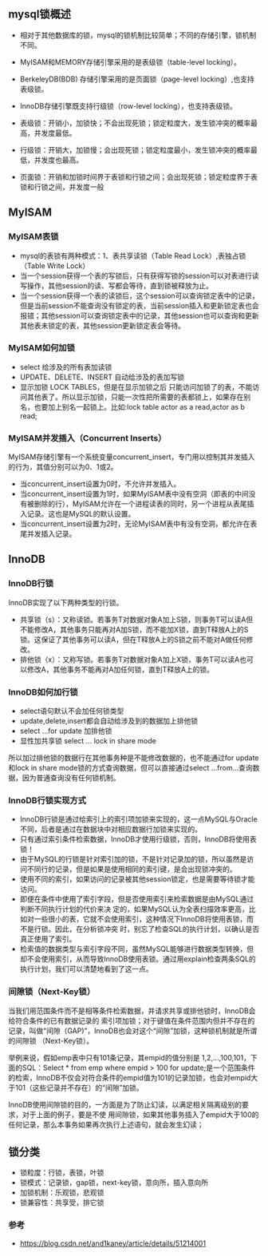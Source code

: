 ## mysql锁概述  
* 相对于其他数据库的锁，mysql的锁机制比较简单；不同的存储引擎，锁机制不同。  
* MyISAM和MEMORY存储引擎采用的是表级锁（table-level locking）。  
* BerkeleyDB(BDB) 存储引擎采用的是页面锁（page-level locking）,也支持表级锁。  
* InnoDB存储引擎既支持行级锁（row-level locking），也支持表级锁。  
  
* 表级锁：开销小，加锁快；不会出现死锁；锁定粒度大，发生锁冲突的概率最高，并发度最低。  
* 行级锁：开销大，加锁慢；会出现死锁；锁定粒度最小，发生锁冲突的概率最低，并发度也最高。  
* 页面锁：开销和加锁时间界于表锁和行锁之间；会出现死锁；锁定粒度界于表锁和行锁之间，并发度一般  
  
## MyISAM
### MyISAM表锁
* mysql的表锁有两种模式：1、表共享读锁（Table Read Lock）,表独占锁（Table Write Lock）
* 当一个session获得一个表的写锁后，只有获得写锁的session可以对表进行读写操作，其他session的读、写都会等待，直到锁被释放为止。  
* 当一个session获得一个表的读锁后，这个session可以查询锁定表中的记录，但是当前session不能查询没有锁定的表，当前session插入和更新锁定表也会报错；其他session可以查询锁定表中的记录，其他session也可以查询和更新其他表未锁定的表，其他session更新锁定表会等待。

### MyISAM如何加锁
* select 给涉及的所有表加读锁  
* UPDATE、DELETE、INSERT 自动给涉及的表加写锁  
* 显示加锁 LOCK TABLES，但是在显示加锁之后 只能访问加锁了的表，不能访问其他表了。所以显示加锁，只能一次性把所需要的表都锁上，如果存在别名，也要加上别名一起锁上。比如:lock table actor as a read,actor as b read;
### MyISAM并发插入（Concurrent Inserts）
MyISAM存储引擎有一个系统变量concurrent_insert，专门用以控制其并发插入的行为，其值分别可以为0、1或2。
* 当concurrent_insert设置为0时，不允许并发插入。
* 当concurrent_insert设置为1时，如果MyISAM表中没有空洞（即表的中间没有被删除的行），MyISAM允许在一个进程读表的同时，另一个进程从表尾插入记录。这也是MySQL的默认设置。
* 当concurrent_insert设置为2时，无论MyISAM表中有没有空洞，都允许在表尾并发插入记录。

## InnoDB
### InnoDB行锁  
InnoDB实现了以下两种类型的行锁。
* 共享锁（s）：又称读锁。若事务T对数据对象A加上S锁，则事务T可以读A但不能修改A，其他事务只能再对A加S锁，而不能加X锁，直到T释放A上的S锁。这保证了其他事务可以读A，但在T释放A上的S锁之前不能对A做任何修改。
* 排他锁（x）：又称写锁。若事务T对数据对象A加上X锁，事务T可以读A也可以修改A，其他事务不能再对A加任何锁，直到T释放A上的锁。

### InnoDB如何加行锁
* select语句默认不会加任何锁类型
* update,delete,insert都会自动给涉及到的数据加上排他锁
* select …for update 加排他锁
* 显性加共享锁 select … lock in share mode  

所以加过排他锁的数据行在其他事务种是不能修改数据的，也不能通过for update和lock in share mode锁的方式查询数据，但可以直接通过select …from…查询数据，因为普通查询没有任何锁机制。

### InnoDB行锁实现方式
* InnoDB行锁是通过给索引上的索引项加锁来实现的，这一点MySQL与Oracle不同，后者是通过在数据块中对相应数据行加锁来实现的。
* 只有通过索引条件检索数据，InnoDB才使用行级锁，否则，InnoDB将使用表锁！
* 由于MySQL的行锁是针对索引加的锁，不是针对记录加的锁，所以虽然是访问不同行的记录，但是如果是使用相同的索引键，是会出现锁冲突的。
* 使用不同的索引，如果访问的记录被其他session锁定，也是需要等待锁才能访问。
* 即便在条件中使用了索引字段，但是否使用索引来检索数据是由MySQL通过判断不同执行计划的代价来决 定的，如果MySQL认为全表扫描效率更高，比如对一些很小的表，它就不会使用索引，这种情况下InnoDB将使用表锁，而不是行锁。因此，在分析锁冲突 时，别忘了检查SQL的执行计划，以确认是否真正使用了索引。 
* 检索值的数据类型与索引字段不同，虽然MySQL能够进行数据类型转换，但却不会使用索引，从而导致InnoDB使用表锁。通过用explain检查两条SQL的执行计划，我们可以清楚地看到了这一点。  
  
### 间隙锁（Next-Key锁）
当我们用范围条件而不是相等条件检索数据，并请求共享或排他锁时，InnoDB会给符合条件的已有数据记录的 索引项加锁；对于键值在条件范围内但并不存在的记录，叫做“间隙（GAP)”，InnoDB也会对这个“间隙”加锁，这种锁机制就是所谓的间隙锁 （Next-Key锁）。  

举例来说，假如emp表中只有101条记录，其empid的值分别是 1,2,…,100,101，下面的SQL：Select * from  emp where empid > 100 for update;是一个范围条件的检索，InnoDB不仅会对符合条件的empid值为101的记录加锁，也会对empid大于101（这些记录并不存在）的“间隙”加锁。  

InnoDB使用间隙锁的目的，一方面是为了防止幻读，以满足相关隔离级别的要求，对于上面的例子，要是不使 用间隙锁，如果其他事务插入了empid大于100的任何记录，那么本事务如果再次执行上述语句，就会发生幻读；

## 锁分类  
* 锁粒度：行锁，表锁，叶锁  
* 锁模式：记录锁，gap锁，next-key锁，意向所，插入意向所
* 加锁机制：乐观锁，悲观锁  
* 锁兼容性：共享受，排它锁  


### 参考
* https://blog.csdn.net/and1kaney/article/details/51214001 

